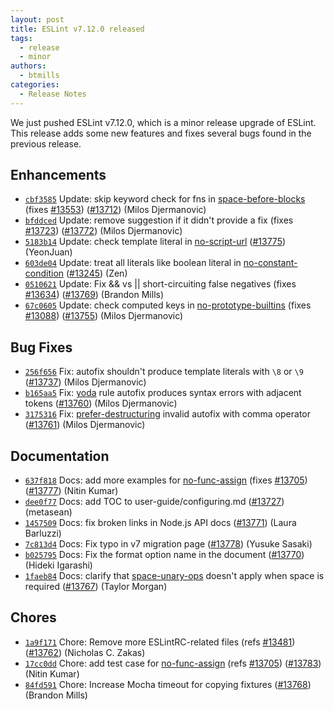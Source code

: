 ```yaml
---
layout: post
title: ESLint v7.12.0 released
tags:
  - release
  - minor
authors:
  - btmills
categories:
  - Release Notes
---
```


We just pushed ESLint v7.12.0, which is a minor release upgrade of ESLint. This release adds some new features and fixes several bugs found in the previous release.










## Enhancements


* [`cbf3585`](https://github.com/eslint/eslint/commit/cbf3585f1d6c60414c07380367a8b4505ee3538d) Update: skip keyword check for fns in [space-before-blocks](/docs/rules/space-before-blocks) (fixes [#13553](https://github.com/eslint/eslint/issues/13553)) ([#13712](https://github.com/eslint/eslint/issues/13712)) (Milos Djermanovic)
* [`bfddced`](https://github.com/eslint/eslint/commit/bfddcedace5587d662c840c2edf33062b54a178e) Update: remove suggestion if it didn't provide a fix (fixes [#13723](https://github.com/eslint/eslint/issues/13723)) ([#13772](https://github.com/eslint/eslint/issues/13772)) (Milos Djermanovic)
* [`5183b14`](https://github.com/eslint/eslint/commit/5183b14a2420b42b4089fb134a61ae57142f31fd) Update: check template literal in [no-script-url](/docs/rules/no-script-url) ([#13775](https://github.com/eslint/eslint/issues/13775)) (YeonJuan)
* [`603de04`](https://github.com/eslint/eslint/commit/603de04cab5e700df12999af2918decd4da9d11b) Update: treat all literals like boolean literal in [no-constant-condition](/docs/rules/no-constant-condition) ([#13245](https://github.com/eslint/eslint/issues/13245)) (Zen)
* [`0510621`](https://github.com/eslint/eslint/commit/05106212985cb1ffa1e6fa996a57f6fd2fc3c970) Update: Fix && vs || short-circuiting false negatives (fixes [#13634](https://github.com/eslint/eslint/issues/13634)) ([#13769](https://github.com/eslint/eslint/issues/13769)) (Brandon Mills)
* [`67c0605`](https://github.com/eslint/eslint/commit/67c06059dd1ddcee6f369c650ce71220da1510c3) Update: check computed keys in [no-prototype-builtins](/docs/rules/no-prototype-builtins) (fixes [#13088](https://github.com/eslint/eslint/issues/13088)) ([#13755](https://github.com/eslint/eslint/issues/13755)) (Milos Djermanovic)




## Bug Fixes


* [`256f656`](https://github.com/eslint/eslint/commit/256f656455b47bcf9ed3fc30fbf72532678f97da) Fix: autofix shouldn't produce template literals with `\8` or `\9` ([#13737](https://github.com/eslint/eslint/issues/13737)) (Milos Djermanovic)
* [`b165aa5`](https://github.com/eslint/eslint/commit/b165aa5f4d4d19328f13ab80e5f058cbce94c3a6) Fix: [yoda](/docs/rules/yoda) rule autofix produces syntax errors with adjacent tokens ([#13760](https://github.com/eslint/eslint/issues/13760)) (Milos Djermanovic)
* [`3175316`](https://github.com/eslint/eslint/commit/3175316db26aebef4b19e269aca90c8ce3955363) Fix: [prefer-destructuring](/docs/rules/prefer-destructuring) invalid autofix with comma operator ([#13761](https://github.com/eslint/eslint/issues/13761)) (Milos Djermanovic)




## Documentation


* [`637f818`](https://github.com/eslint/eslint/commit/637f8187404ded600fb3d4013b3cd495d5ae675b) Docs: add more examples for [no-func-assign](/docs/rules/no-func-assign) (fixes [#13705](https://github.com/eslint/eslint/issues/13705)) ([#13777](https://github.com/eslint/eslint/issues/13777)) (Nitin Kumar)
* [`dee0f77`](https://github.com/eslint/eslint/commit/dee0f7764a1d5a323c89b22c4db94acee2b3c718) Docs: add TOC to user-guide/configuring.md ([#13727](https://github.com/eslint/eslint/issues/13727)) (metasean)
* [`1457509`](https://github.com/eslint/eslint/commit/145750991b04fd4cfb3fff3c5d4211a4428e011c) Docs: fix broken links in Node.js API docs ([#13771](https://github.com/eslint/eslint/issues/13771)) (Laura Barluzzi)
* [`7c813d4`](https://github.com/eslint/eslint/commit/7c813d458f9aedf7a94351d137728a4647542879) Docs: Fix typo in v7 migration page ([#13778](https://github.com/eslint/eslint/issues/13778)) (Yusuke Sasaki)
* [`b025795`](https://github.com/eslint/eslint/commit/b0257953be704d0bb387fc15afd7859fd6f19ba5) Docs: Fix the format option name in the document ([#13770](https://github.com/eslint/eslint/issues/13770)) (Hideki Igarashi)
* [`1faeb84`](https://github.com/eslint/eslint/commit/1faeb84e663d88c5d85a3cb3f15cd224cc552c2d) Docs: clarify that [space-unary-ops](/docs/rules/space-unary-ops) doesn't apply when space is required ([#13767](https://github.com/eslint/eslint/issues/13767)) (Taylor Morgan)








## Chores


* [`1a9f171`](https://github.com/eslint/eslint/commit/1a9f17151a4e93eb17c8a2bf4f0a5320cce616de) Chore: Remove more ESLintRC-related files (refs [#13481](https://github.com/eslint/eslint/issues/13481)) ([#13762](https://github.com/eslint/eslint/issues/13762)) (Nicholas C. Zakas)
* [`17cc0dd`](https://github.com/eslint/eslint/commit/17cc0dd9b5d2d500359c36881cd3e5637443c133) Chore: add test case for [no-func-assign](/docs/rules/no-func-assign) (refs [#13705](https://github.com/eslint/eslint/issues/13705)) ([#13783](https://github.com/eslint/eslint/issues/13783)) (Nitin Kumar)
* [`84fd591`](https://github.com/eslint/eslint/commit/84fd591c234accc41bb5af555f178825012fd35d) Chore: Increase Mocha timeout for copying fixtures ([#13768](https://github.com/eslint/eslint/issues/13768)) (Brandon Mills)


